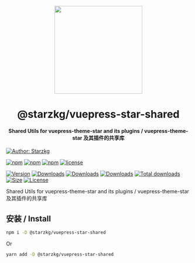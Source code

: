 <!-- markdownlint-disable -->
<p align="center">
  <img width="240" src="https://vuepress-star.shentuzhigang.cn/images/hero.png" style="text-align: center;"/>
</p>
<h1 align="center">@starzkg/vuepress-star-shared</h1>
<h4 align="center">Shared Utils for vuepress-theme-star and its plugins / vuepress-theme-star 及其插件的共享库</h4>

[![Author: Starzkg](https://img.shields.io/badge/Author-Starzkg-blue.svg?style=for-the-badge)](https://shentuzhigang.cn)

<!-- markdownlint-restore -->

[![npm](https://badgen.net/npm/v/@starzkg/vuepress-star-shared)](https://www.npmjs.com/package/@starzkg/vuepress-star-shared)
[![npm](https://badgen.net/npm/v/@starzkg/vuepress-star-shared/beta)](https://www.npmjs.com/package/@starzkg/vuepress-star-shared)
[![npm](https://badgen.net/npm/v/@starzkg/vuepress-star-shared/next)](https://www.npmjs.com/package/@starzkg/vuepress-star-shared)
[![license](https://badgen.net/npm/license/@starzkg/vuepress-star-shared)](https://github.com/vuepress-star/vuepress-star-shared/blob/main/LICENSE)

[![Version](https://img.shields.io/npm/v/@starzkg/vuepress-star-shared.svg?style=flat-square&logo=npm)](https://www.npmjs.com/package/@starzkg/vuepress-star-shared)
[![Downloads](https://img.shields.io/npm/dw/@starzkg/vuepress-star-shared.svg?style=flat-square&logo=npm)](https://www.npmjs.com/package/@starzkg/vuepress-star-shared)
[![Downloads](https://img.shields.io/npm/dm/@starzkg/vuepress-star-shared.svg?style=flat-square&logo=npm)](https://www.npmjs.com/package/@starzkg/vuepress-star-shared)
[![Downloads](https://img.shields.io/npm/dy/@starzkg/vuepress-star-shared.svg?style=flat-square&logo=npm)](https://www.npmjs.com/package/@starzkg/vuepress-star-shared)
[![Total downloads](https://img.shields.io/npm/dt/@starzkg/vuepress-star-shared?style=flat-square&logo=npm)](https://www.npmjs.com/package/@starzkg/vuepress-star-shared)
[![Size](https://img.shields.io/bundlephobia/min/@starzkg/vuepress-star-shared?style=flat-square&logo=npm)](https://www.npmjs.com/package/@starzkg/vuepress-star-shared)
[![License](https://img.shields.io/npm/l/@starzkg/vuepress-star-shared.svg?style=flat-square&logo=npm)](https://github.com/vuepress-star/vuepress-star-shared/blob/main/LICENSE)

Shared Utils for vuepress-theme-star and its plugins / vuepress-theme-star 及其插件的共享库

## 安装 / Install

```bash
npm i -D @starzkg/vuepress-star-shared
```

Or

```bash
yarn add -D @starzkg/vuepress-star-shared
```
